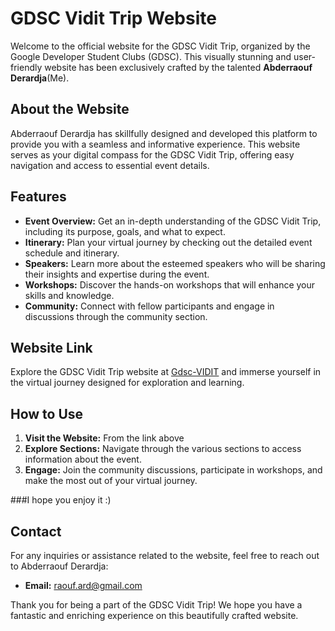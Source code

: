 # GDSC Vidit Trip Website

Welcome to the official website for the GDSC Vidit Trip, organized by the Google Developer Student Clubs (GDSC). This visually stunning and user-friendly website has been exclusively crafted by the talented **Abderraouf Derardja**(Me).

## About the Website
Abderraouf Derardja has skillfully designed and developed this platform to provide you with a seamless and informative experience. This website serves as your digital compass for the GDSC Vidit Trip, offering easy navigation and access to essential event details.



## Features
- **Event Overview:** Get an in-depth understanding of the GDSC Vidit Trip, including its purpose, goals, and what to expect.
- **Itinerary:** Plan your virtual journey by checking out the detailed event schedule and itinerary.
- **Speakers:** Learn more about the esteemed speakers who will be sharing their insights and expertise during the event.
- **Workshops:** Discover the hands-on workshops that will enhance your skills and knowledge.
- **Community:** Connect with fellow participants and engage in discussions through the community section.

## Website Link
Explore the GDSC Vidit Trip website at [Gdsc-VIDIT](https://raouf-005.github.io/Gdsc-VIDIT/) and immerse yourself in the virtual journey designed for exploration and learning.

## How to Use
1. **Visit the Website:** From the link above
2. **Explore Sections:** Navigate through the various sections to access information about the event.
3. **Engage:** Join the community discussions, participate in workshops, and make the most out of your virtual journey.


###I hope you enjoy it :)

## Contact
For any inquiries or assistance related to the website, feel free to reach out to Abderraouf Derardja:
- **Email:** [raouf.ard@gmail.com](mailto:raouf.ard@gmail.com)

Thank you for being a part of the GDSC Vidit Trip! We hope you have a fantastic and enriching experience on this beautifully crafted website.
